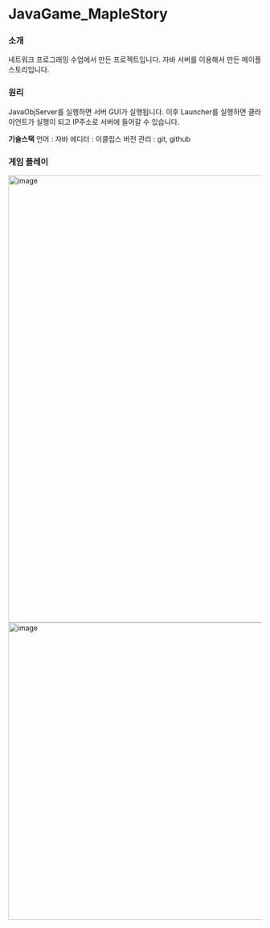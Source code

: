 # JavaGame_MapleStory

### 소개
네트워크 프로그래밍 수업에서 만든 프로젝트입니다. 자바 서버를 이용해서 만든 메이플스토리입니다.

### 원리
JavaObjServer를 실행하면 서버 GUI가 실행됩니다.
이후 Launcher를 실행하면 클라이언트가 실행이 되고 IP주소로 서버에 들어갈 수 있습니다.

**기술스택**
언어 : 자바
에디터 : 이클립스
버전 관리 : git, github

### 게임 플레이
<img width="1187" height="889" alt="image" src="https://github.com/user-attachments/assets/47c3f4d2-bd31-4dfd-a906-80107ad8af62" />
<img width="1082" height="591" alt="image" src="https://github.com/user-attachments/assets/dcdb90c4-19be-4d94-9d4e-34c12899a781" />
